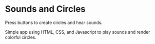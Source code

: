 # Sounds and Circles

Press buttons to create circles and hear sounds.

Simple app using HTML, CSS, and Javascript to play sounds and render colorful circles.
